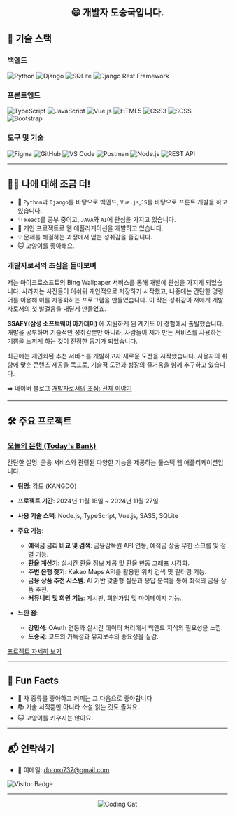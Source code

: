 ## <p align="center">😁 개발자 도승국입니다. </p>


## 🚀 기술 스택

### 백엔드
![Python](https://img.shields.io/badge/Python-3776AB?style=for-the-badge&logo=python&logoColor=white)
![Django](https://img.shields.io/badge/Django-092E20?style=for-the-badge&logo=django&logoColor=white)
![SQLite](https://img.shields.io/badge/SQLite-003B57?style=for-the-badge&logo=sqlite&logoColor=white)
![Django Rest Framework](https://img.shields.io/badge/DRF-ff1709?style=for-the-badge&logo=django&logoColor=white)

### 프론트엔드
![TypeScript](https://img.shields.io/badge/TypeScript-007ACC?style=for-the-badge&logo=typescript&logoColor=white)
![JavaScript](https://img.shields.io/badge/JavaScript-F7DF1E?style=for-the-badge&logo=javascript&logoColor=black)
![Vue.js](https://img.shields.io/badge/Vue.js-4FC08D?style=for-the-badge&logo=vue.js&logoColor=white)
![HTML5](https://img.shields.io/badge/HTML5-E34F26?style=for-the-badge&logo=html5&logoColor=white)
![CSS3](https://img.shields.io/badge/CSS3-1572B6?style=for-the-badge&logo=css3&logoColor=white)
![SCSS](https://img.shields.io/badge/SCSS-CC6699?style=for-the-badge&logo=sass&logoColor=white)
![Bootstrap](https://img.shields.io/badge/Bootstrap-563D7C?style=for-the-badge&logo=bootstrap&logoColor=white)

### 도구 및 기술
![Figma](https://img.shields.io/badge/Figma-F24E1E?style=for-the-badge&logo=figma&logoColor=white)
![GitHub](https://img.shields.io/badge/GitHub-181717?style=for-the-badge&logo=github&logoColor=white)
![VS Code](https://img.shields.io/badge/VS%20Code-0078d7?style=for-the-badge&logo=visual-studio-code&logoColor=white)
![Postman](https://img.shields.io/badge/Postman-FF6C37?style=for-the-badge&logo=postman&logoColor=white)
![Node.js](https://img.shields.io/badge/Node.js-339933?style=for-the-badge&logo=nodedotjs&logoColor=white)
![REST API](https://img.shields.io/badge/REST%20API-02569B?style=for-the-badge&logo=rest&logoColor=white)

---

## 👨‍💻 나에 대해 조금 더!

- 🌱 `Python`과 `Django`를 바탕으로 백엔드, `Vue.js`,`JS`를 바탕으로 프론트 개발을 하고 있습니다.
- ✨ `React`를 공부 중이고, `JAVA`와 `AI`에 관심을 가지고 있습니다.
- 🔭 개인 프로젝트로 웹 애플리케이션을 개발하고 있습니다.
- 💡 문제를 해결하는 과정에서 얻는 성취감을 즐깁니다.
- 🐱 고양이를 좋아해요.

### 개발자로서의 초심을 돌아보며
저는 마이크로소프트의 Bing Wallpaper 서비스를 통해 개발에 관심을 가지게 되었습니다. 사라지는 사진들이 아쉬워 개인적으로 저장하기 시작했고, 나중에는 간단한 명령어를 이용해 이를 자동화하는 프로그램을 만들었습니다. 이 작은 성취감이 저에게 개발자로서의 첫 발걸음을 내딛게 만들었죠.

**SSAFY(삼성 소프트웨어 아카데미)** 에 지원하게 된 계기도 이 경험에서 출발했습니다. 개발을 공부하며 기술적인 성취감뿐만 아니라, 사람들이 제가 만든 서비스를 사용하는 기쁨을 느끼게 하는 것이 진정한 동기가 되었습니다.

최근에는 개인화된 추천 서비스를 개발하고자 새로운 도전을 시작했습니다. 사용자의 취향에 맞춘 콘텐츠 제공을 목표로, 기술적 도전과 성장의 즐거움을 함께 추구하고 있습니다.

➡️ 네이버 블로그 [개발자로서의 초심: 전체 이야기](https://blog.naver.com/lpok2657/223690928721)


---

## 🛠️ 주요 프로젝트

### [오늘의 은행 (Today's Bank)](https://github.com/KR-ImPlant/Today-s_Bank)
간단한 설명: 금융 서비스와 관련된 다양한 기능을 제공하는 풀스택 웹 애플리케이션입니다.

- **팀명**: 강도 (KANGDO)
- **프로젝트 기간**: 2024년 11월 18일 ~ 2024년 11월 27일
- **사용 기술 스택**: Node.js, TypeScript, Vue.js, SASS, SQLite
- **주요 기능**:
  - **예적금 금리 비교 및 검색**: 금융감독원 API 연동, 예적금 상품 무한 스크롤 및 정렬 기능.
  - **환율 계산기**: 실시간 환율 정보 제공 및 환율 변동 그래프 시각화.
  - **주변 은행 찾기**: Kakao Maps API를 활용한 위치 검색 및 필터링 기능.
  - **금융 상품 추천 시스템**: AI 기반 맞춤형 질문과 응답 분석을 통해 최적의 금융 상품 추천.
  - **커뮤니티 및 회원 기능**: 게시판, 회원가입 및 마이페이지 기능.

- **느낀 점**:
  - **강민석**: OAuth 연동과 실시간 데이터 처리에서 백엔드 지식의 필요성을 느낌.
  - **도승국**: 코드의 가독성과 유지보수의 중요성을 실감.

[프로젝트 자세히 보기](https://github.com/KR-ImPlant/Today-s_Bank)

---

## 🎉 Fun Facts

- 🍵 차 종류를 좋아하고 커피는 그 다음으로 좋아합니다
- 📚 기술 서적뿐만 아니라 소설 읽는 것도 즐겨요.  
- 🐱 고양이를 키우지는 않아요.

---

## 📬 연락하기

- 📧 이메일: dororo737@gmail.com

![Visitor Badge](https://visitor-badge.laobi.icu/badge?page_id=DoSeungGuk)

---

<p align="center">
  <img src="https://media.giphy.com/media/JIX9t2j0ZTN9S/giphy.gif" alt="Coding Cat">
</p>
